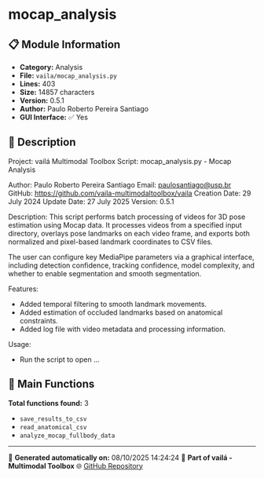 # mocap_analysis

## 📋 Module Information

- **Category:** Analysis
- **File:** `vaila/mocap_analysis.py`
- **Lines:** 403
- **Size:** 14857 characters
- **Version:** 0.5.1
- **Author:** Paulo Roberto Pereira Santiago
- **GUI Interface:** ✅ Yes

## 📖 Description


Project: vailá Multimodal Toolbox
Script: mocap_analysis.py - Mocap Analysis

Author: Paulo Roberto Pereira Santiago
Email: paulosantiago@usp.br
GitHub: https://github.com/vaila-multimodaltoolbox/vaila
Creation Date: 29 July 2024
Update Date: 27 July 2025
Version: 0.5.1

Description:
This script performs batch processing of videos for 3D pose estimation using
Mocap data. It processes videos from a specified input directory,
overlays pose landmarks on each video frame, and exports both normalized and
pixel-based landmark coordinates to CSV files.

The user can configure key MediaPipe parameters via a graphical interface,
including detection confidence, tracking confidence, model complexity, and
whether to enable segmentation and smooth segmentation.

Features:
- Added temporal filtering to smooth landmark movements.
- Added estimation of occluded landmarks based on anatomical constraints.
- Added log file with video metadata and processing information.

Usage:
- Run the script to open ...

## 🔧 Main Functions

**Total functions found:** 3

- `save_results_to_csv`
- `read_anatomical_csv`
- `analyze_mocap_fullbody_data`




---

📅 **Generated automatically on:** 08/10/2025 14:24:24
🔗 **Part of vailá - Multimodal Toolbox**
🌐 [GitHub Repository](https://github.com/vaila-multimodaltoolbox/vaila)
